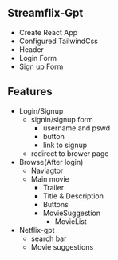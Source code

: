 ##  Streamflix-Gpt

- Create React App
- Configured TailwindCss
- Header
- Login Form
- Sign up Form
## Features
- Login/Signup
    - signin/signup form
        - username and pswd
        - button
        - link to signup
    - redirect to brower page
- Browse(After login)
    - Naviagtor
    - Main movie
        - Trailer
        - Title & Description
        - Buttons
        - MovieSuggestion
            - MovieList
- Netflix-gpt
    - search bar
    - Movie suggestions